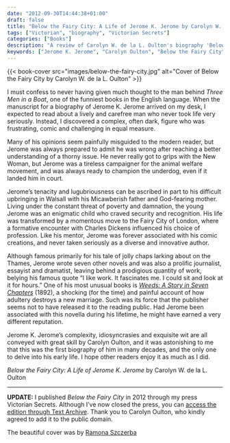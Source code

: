 ```yaml
---
date: "2012-09-30T14:44:38+01:00"
draft: false
title: "Below the Fairy City: A Life of Jerome K. Jerome by Carolyn W. de la L. Oulton"
tags: ["Victorian", "biography", "Victorian Secrets"]
categories: ["Books"]
description: "A review of Carolyn W. de la L. Oulton's biography 'Below the Fairy City: A Life of Jerome K. Jerome,' revealing the complex man behind 'Three Men in a Boat.' Discover Jerome's dark side, his suppressed novella 'Weeds,' and his campaigns for animal welfare."
keywords: ["Jerome K. Jerome", "Carolyn Oulton", "Below the Fairy City", "literary biography", "Three Men in a Boat", "Victorian humour", "animal welfare", "Weeds novella"]
---
```


{{< book-cover src="images/below-the-fairy-city.jpg" alt="Cover of Below the Fairy City by Carolyn W. de la L. Oulton" >}}

I must confess to never having given much thought to the man behind _Three Men in a Boat_, one of the funniest books in the English language. When the manuscript for a biography of Jerome K. Jerome arrived on my desk, I expected to read about a lively and carefree man who never took life very seriously.  Instead, I discovered a complex, often dark, figure who was frustrating, comic and challenging in equal measure.

Many of his opinions seem painfully misguided to the modern reader, but Jerome was always prepared to admit he was wrong after reaching a better understanding of a thorny issue. He never really got to grips with the New Woman, but Jerome was a tireless campaigner for the animal welfare movement, and was always ready to champion the underdog, even if it landed him in court.

Jerome’s tenacity and lugubriousness can be ascribed in part to his difficult upbringing in Walsall with his Micawberish father and God-fearing mother. Living under the constant threat of poverty and damnation, the young Jerome was an enigmatic child who craved security and recognition. His life was transformed by a momentous move to the Fairy City of London, where a formative encounter with Charles Dickens influenced his choice of profession. Like his mentor, Jerome was forever associated with his comic creations, and never taken seriously as a diverse and innovative author.

Although famous primarily for his tale of jolly chaps larking about on the Thames, Jerome wrote seven other novels and was also a prolific journalist, essayist and dramatist, leaving behind a prodigious quantity of work, belying his famous quote “I like work. It fascinates me. I could sit and look at it for hours.” One of his most unusual books is [_Weeds: A Story in Seven Chapters_](/posts/weeds/) (1892), a shocking (for the time) and painful account of how adultery destroys a new marriage. Such was its force that the publisher seems not to have released it to the reading public. Had Jerome been associated with this novella during his lifetime, he might have earned a very different reputation.

Jerome K. Jerome’s complexity, idiosyncrasies and exquisite wit are all conveyed with great skill by Carolyn Oulton, and it was astonishing to me that this was the first biography of him in many decades, and the only one to delve into his early life. I hope other readers enjoy it as much as I did.

_Below the Fairy City: A Life of Jerome K. Jerome_ by Carolyn W. de la L. Oulton

---

**UPDATE:** I published _Below the Fairy City_ in 2012 through my press Victorian Secrets. Although I’ve now closed the press, you can [access the edition through Text Archive](https://archive.org/details/9781906469375). Thank you to Carolyn Oulton, who kindly agreed to add it to the public domain.

The beautiful cover was by [Ramona Szczerba](https://www.winonacookie.etsy.com)